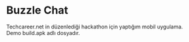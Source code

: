 # Buzzle Chat
Techcareer.net in düzenlediği hackathon için yaptığım mobil uygulama. Demo build.apk adlı dosyadır.